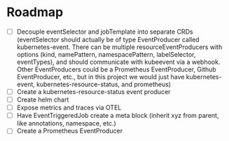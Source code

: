 # Roadmap

- [ ] Decouple eventSelector and jobTemplate into separate CRDs (eventSelector should actually be of type EventProducer called kubernetes-event. There can be multiple resourceEventProducers with options (kind, namePattern, namespacePattern, labelSelector, eventTypes), and should communicate with kubeevent via a webhook. Other EventProducers could be a Prometheus EventProducer, Github EventProducer, etc., but in this project we would just have kubernetes-event, kubernetes-resource-status, and prometheus)
- [ ] Create a kubernetes-resource-status event producer
- [ ] Create helm chart
- [ ] Expose metrics and traces via OTEL
- [ ] Have EventTriggeredJob create a meta block (inherit xyz from parent, like annotations, namespace, etc.)
- [ ] Create a Prometheus EventProducer
